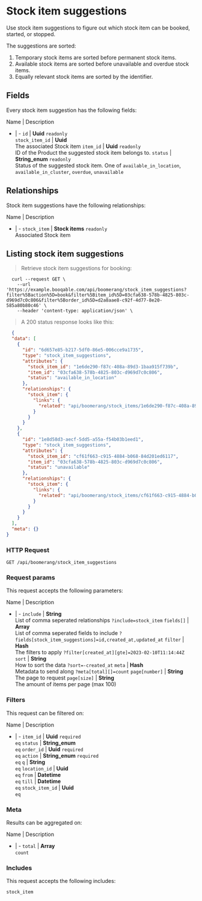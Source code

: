 # Stock item suggestions

Use stock item suggestions to figure out which stock item can be booked,
started, or stopped.

The suggestions are sorted:
  1. Temporary stock items are sorted before permanent stock items.
  2. Available stock items are sorted before unavailable and overdue stock items.
  3. Equally relevant stock items are sorted by the identifier.

## Fields
Every stock item suggestion has the following fields:

Name | Description
- | -
`id` | **Uuid** `readonly`<br>
`stock_item_id` | **Uuid** <br>The associated Stock item
`item_id` | **Uuid** `readonly`<br>ID of the Product the suggested stock item belongs to.
`status` | **String_enum** `readonly`<br>Status of the suggested stock item. One of `available_in_location`, `available_in_cluster`, `overdue`, `unavailable` 


## Relationships
Stock item suggestions have the following relationships:

Name | Description
- | -
`stock_item` | **Stock items** `readonly`<br>Associated Stock item


## Listing stock item suggestions



> Retrieve stock item suggestions for booking:

```shell
  curl --request GET \
    --url 'https://example.booqable.com/api/boomerang/stock_item_suggestions?filter%5Baction%5D=book&filter%5Bitem_id%5D=03cfa638-578b-4825-803c-d969d7c0c806&filter%5Border_id%5D=d2a8aae8-c92f-4d77-8e20-585a80b80c46' \
    --header 'content-type: application/json' \
```

> A 200 status response looks like this:

```json
  {
  "data": [
    {
      "id": "6d657e85-b217-5df0-86e5-006cce9a1735",
      "type": "stock_item_suggestions",
      "attributes": {
        "stock_item_id": "1e6de290-f87c-408a-89d3-1baa915f739b",
        "item_id": "03cfa638-578b-4825-803c-d969d7c0c806",
        "status": "available_in_location"
      },
      "relationships": {
        "stock_item": {
          "links": {
            "related": "api/boomerang/stock_items/1e6de290-f87c-408a-89d3-1baa915f739b"
          }
        }
      }
    },
    {
      "id": "1e8d58d3-aecf-5dd5-a55a-f54b03b1eed1",
      "type": "stock_item_suggestions",
      "attributes": {
        "stock_item_id": "cf61f663-c915-4884-b068-84d201ed6117",
        "item_id": "03cfa638-578b-4825-803c-d969d7c0c806",
        "status": "unavailable"
      },
      "relationships": {
        "stock_item": {
          "links": {
            "related": "api/boomerang/stock_items/cf61f663-c915-4884-b068-84d201ed6117"
          }
        }
      }
    }
  ],
  "meta": {}
}
```

### HTTP Request

`GET /api/boomerang/stock_item_suggestions`

### Request params

This request accepts the following parameters:

Name | Description
- | -
`include` | **String** <br>List of comma seperated relationships `?include=stock_item`
`fields[]` | **Array** <br>List of comma seperated fields to include `?fields[stock_item_suggestions]=id,created_at,updated_at`
`filter` | **Hash** <br>The filters to apply `?filter[created_at][gte]=2023-02-10T11:14:44Z`
`sort` | **String** <br>How to sort the data `?sort=-created_at`
`meta` | **Hash** <br>Metadata to send along `?meta[total][]=count`
`page[number]` | **String** <br>The page to request
`page[size]` | **String** <br>The amount of items per page (max 100)


### Filters

This request can be filtered on:

Name | Description
- | -
`item_id` | **Uuid** `required`<br>`eq`
`status` | **String_enum** <br>`eq`
`order_id` | **Uuid** `required`<br>`eq`
`action` | **String_enum** `required`<br>`eq`
`q` | **String** <br>`eq`
`location_id` | **Uuid** <br>`eq`
`from` | **Datetime** <br>`eq`
`till` | **Datetime** <br>`eq`
`stock_item_id` | **Uuid** <br>`eq`


### Meta

Results can be aggregated on:

Name | Description
- | -
`total` | **Array** <br>`count`


### Includes

This request accepts the following includes:

`stock_item`





